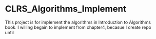 # CLRS_Algorithms_Implement
This project is for implement the algorithms in Introduction to Algorithms book.
I willing begain to implement from chapter4, becasue I create repo until 
